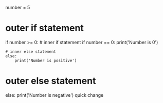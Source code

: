 number = 5

# outer if statement
if number >= 0:
    # inner if statement
    if number == 0:
      print('Number is 0')
    
    # inner else statement
    else:
        print('Number is positive')

# outer else statement
else:
    print('Number is negative')  quick change